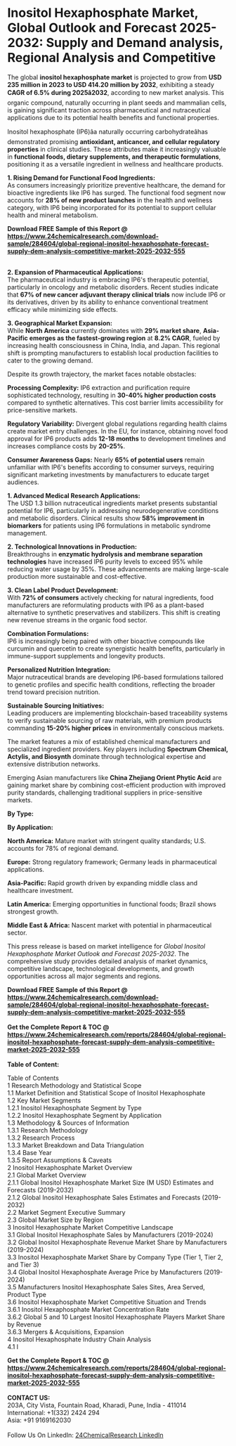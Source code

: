 <h1>Inositol Hexaphosphate Market, Global Outlook and Forecast 2025-2032: Supply and Demand analysis, Regional Analysis and Competitive</h1><p>The global <strong>inositol hexaphosphate market</strong> is projected to grow from <strong>USD 235 million in 2023 to USD 414.20 million by 2032</strong>, exhibiting a steady <strong>CAGR of 6.5% during 2025â2032</strong>, according to new market analysis. This organic compound, naturally occurring in plant seeds and mammalian cells, is gaining significant traction across pharmaceutical and nutraceutical applications due to its potential health benefits and functional properties.</p><p>Inositol hexaphosphate (IP6)âa naturally occurring carbohydrateâhas demonstrated promising <strong>antioxidant, anticancer, and cellular regulatory properties</strong> in clinical studies. These attributes make it increasingly valuable in <strong>functional foods, dietary supplements, and therapeutic formulations</strong>, positioning it as a versatile ingredient in wellness and healthcare products.</p><p><strong>1. Rising Demand for Functional Food Ingredients:</strong><br>
As consumers increasingly prioritize preventive healthcare, the demand for bioactive ingredients like IP6 has surged. The functional food segment now accounts for <strong>28% of new product launches</strong> in the health and wellness category, with IP6 being incorporated for its potential to support cellular health and mineral metabolism.</p><div><b>Download FREE Sample of this Report @ 
            <a href="https://www.24chemicalresearch.com/download-sample/284604/global-regional-inositol-hexaphosphate-forecast-supply-dem-analysis-competitive-market-2025-2032-555">
            https://www.24chemicalresearch.com/download-sample/284604/global-regional-inositol-hexaphosphate-forecast-supply-dem-analysis-competitive-market-2025-2032-555</a></b></div><br><p><strong>2. Expansion of Pharmaceutical Applications:</strong><br>
The pharmaceutical industry is embracing IP6's therapeutic potential, particularly in oncology and metabolic disorders. Recent studies indicate that <strong>67% of new cancer adjuvant therapy clinical trials</strong> now include IP6 or its derivatives, driven by its ability to enhance conventional treatment efficacy while minimizing side effects.</p><p><strong>3. Geographical Market Expansion:</strong><br>
While <strong>North America</strong> currently dominates with <strong>29% market share</strong>, <strong>Asia-Pacific emerges as the fastest-growing region</strong> at <strong>8.2% CAGR</strong>, fueled by increasing health consciousness in China, India, and Japan. This regional shift is prompting manufacturers to establish local production facilities to cater to the growing demand.</p><p>Despite its growth trajectory, the market faces notable obstacles:</p><p><strong>Processing Complexity:</strong> IP6 extraction and purification require sophisticated technology, resulting in <strong>30-40% higher production costs</strong> compared to synthetic alternatives. This cost barrier limits accessibility for price-sensitive markets.</p><p><strong>Regulatory Variability:</strong> Divergent global regulations regarding health claims create market entry challenges. In the EU, for instance, obtaining novel food approval for IP6 products adds <strong>12-18 months</strong> to development timelines and increases compliance costs by <strong>20-25%</strong>.</p><p><strong>Consumer Awareness Gaps:</strong> Nearly <strong>65% of potential users</strong> remain unfamiliar with IP6's benefits according to consumer surveys, requiring significant marketing investments by manufacturers to educate target audiences.</p><p><strong>1. Advanced Medical Research Applications:</strong><br>
The USD 1.3 billion nutraceutical ingredients market presents substantial potential for IP6, particularly in addressing neurodegenerative conditions and metabolic disorders. Clinical results show <strong>58% improvement in biomarkers</strong> for patients using IP6 formulations in metabolic syndrome management.</p><p><strong>2. Technological Innovations in Production:</strong><br>
Breakthroughs in <strong>enzymatic hydrolysis and membrane separation technologies</strong> have increased IP6 purity levels to exceed 95% while reducing water usage by 35%. These advancements are making large-scale production more sustainable and cost-effective.</p><p><strong>3. Clean Label Product Development:</strong><br>
With <strong>72% of consumers</strong> actively checking for natural ingredients, food manufacturers are reformulating products with IP6 as a plant-based alternative to synthetic preservatives and stabilizers. This shift is creating new revenue streams in the organic food sector.</p><p><strong>Combination Formulations:</strong><br>
	IP6 is increasingly being paired with other bioactive compounds like curcumin and quercetin to create synergistic health benefits, particularly in immune-support supplements and longevity products.</p><p><strong>Personalized Nutrition Integration:</strong><br>
	Major nutraceutical brands are developing IP6-based formulations tailored to genetic profiles and specific health conditions, reflecting the broader trend toward precision nutrition.</p><p><strong>Sustainable Sourcing Initiatives:</strong><br>
	Leading producers are implementing blockchain-based traceability systems to verify sustainable sourcing of raw materials, with premium products commanding <strong>15-20% higher prices</strong> in environmentally conscious markets.</p><p>The market features a mix of established chemical manufacturers and specialized ingredient providers. Key players including <strong>Spectrum Chemical, Actylis, and Biosynth</strong> dominate through technological expertise and extensive distribution networks.</p><p>Emerging Asian manufacturers like <strong>China Zhejiang Orient Phytic Acid</strong> are gaining market share by combining cost-efficient production with improved purity standards, challenging traditional suppliers in price-sensitive markets.</p><p><strong>By Type:</strong></p><p><strong>By Application:</strong></p><p><strong>North America:</strong> Mature market with stringent quality standards; U.S. accounts for 78% of regional demand.</p><p><strong>Europe:</strong> Strong regulatory framework; Germany leads in pharmaceutical applications.</p><p><strong>Asia-Pacific:</strong> Rapid growth driven by expanding middle class and healthcare investment.</p><p><strong>Latin America:</strong> Emerging opportunities in functional foods; Brazil shows strongest growth.</p><p><strong>Middle East &amp; Africa:</strong> Nascent market with potential in pharmaceutical sector.</p><p>This press release is based on market intelligence for <em>Global Inositol Hexaphosphate Market Outlook and Forecast 2025-2032</em>. The comprehensive study provides detailed analysis of market dynamics, competitive landscape, technological developments, and growth opportunities across all major segments and regions.</p><div><b>Download FREE Sample of this Report @ 
            <a href="https://www.24chemicalresearch.com/download-sample/284604/global-regional-inositol-hexaphosphate-forecast-supply-dem-analysis-competitive-market-2025-2032-555">
            https://www.24chemicalresearch.com/download-sample/284604/global-regional-inositol-hexaphosphate-forecast-supply-dem-analysis-competitive-market-2025-2032-555</a></b></div><br><div><b>Get the Complete Report & TOC @ 
            <a href="https://www.24chemicalresearch.com/reports/284604/global-regional-inositol-hexaphosphate-forecast-supply-dem-analysis-competitive-market-2025-2032-555">
            https://www.24chemicalresearch.com/reports/284604/global-regional-inositol-hexaphosphate-forecast-supply-dem-analysis-competitive-market-2025-2032-555</a></b></div><br>
            <b>Table of Content:</b><p>Table of Contents<br />
1 Research Methodology and Statistical Scope<br />
1.1 Market Definition and Statistical Scope of Inositol Hexaphosphate<br />
1.2 Key Market Segments<br />
1.2.1 Inositol Hexaphosphate Segment by Type<br />
1.2.2 Inositol Hexaphosphate Segment by Application<br />
1.3 Methodology & Sources of Information<br />
1.3.1 Research Methodology<br />
1.3.2 Research Process<br />
1.3.3 Market Breakdown and Data Triangulation<br />
1.3.4 Base Year<br />
1.3.5 Report Assumptions & Caveats<br />
2 Inositol Hexaphosphate Market Overview<br />
2.1 Global Market Overview<br />
2.1.1 Global Inositol Hexaphosphate Market Size (M USD) Estimates and Forecasts (2019-2032)<br />
2.1.2 Global Inositol Hexaphosphate Sales Estimates and Forecasts (2019-2032)<br />
2.2 Market Segment Executive Summary<br />
2.3 Global Market Size by Region<br />
3 Inositol Hexaphosphate Market Competitive Landscape<br />
3.1 Global Inositol Hexaphosphate Sales by Manufacturers (2019-2024)<br />
3.2 Global Inositol Hexaphosphate Revenue Market Share by Manufacturers (2019-2024)<br />
3.3 Inositol Hexaphosphate Market Share by Company Type (Tier 1, Tier 2, and Tier 3)<br />
3.4 Global Inositol Hexaphosphate Average Price by Manufacturers (2019-2024)<br />
3.5 Manufacturers Inositol Hexaphosphate Sales Sites, Area Served, Product Type<br />
3.6 Inositol Hexaphosphate Market Competitive Situation and Trends<br />
3.6.1 Inositol Hexaphosphate Market Concentration Rate<br />
3.6.2 Global 5 and 10 Largest Inositol Hexaphosphate Players Market Share by Revenue<br />
3.6.3 Mergers & Acquisitions, Expansion<br />
4 Inositol Hexaphosphate Industry Chain Analysis<br />
4.1 I</p><div><b>Get the Complete Report & TOC @ 
            <a href="https://www.24chemicalresearch.com/reports/284604/global-regional-inositol-hexaphosphate-forecast-supply-dem-analysis-competitive-market-2025-2032-555">
            https://www.24chemicalresearch.com/reports/284604/global-regional-inositol-hexaphosphate-forecast-supply-dem-analysis-competitive-market-2025-2032-555</a></b></div><br><b>CONTACT US:</b><br>
            203A, City Vista, Fountain Road, Kharadi, Pune, India - 411014<br>
            International: +1(332) 2424 294<br>
            Asia: +91 9169162030 <br><br>
            Follow Us On LinkedIn: <a href="https://www.linkedin.com/company/24chemicalresearch/">24ChemicalResearch LinkedIn</a>